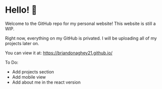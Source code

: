 # Hello! 👋

Welcome to the GitHub repo for my personal website! This website is still a WIP. 

Right now, everything on my GitHub is privated. I will be uploading all of my projects later on.

You can view it at: https://briandonaghey21.github.io/

To Do:

 * Add projects section
 * Add mobile view
 * Add about me in the react version
   
